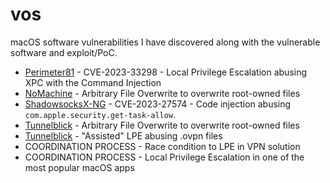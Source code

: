 # vos
macOS software vulnerabilities I have discovered along with the vulnerable software and exploit/PoC.

* [Perimeter81](./Perimeter81) - CVE-2023-33298 - Local Privilege Escalation abusing XPC with the Command Injection
* [NoMachine](./NoMachine) - Arbitrary File Overwrite to overwrite root-owned files
* [ShadowsocksX-NG](./ShadowsocksX-NG) - CVE-2023-27574 - Code injection abusing `com.apple.security.get-task-allow`.
* [Tunnelblick](./Tunnelblick) - Arbitrary File Overwrite to overwrite root-owned files
* [Tunnelblick](./Tunnelblick) - "Assisted" LPE abusing .ovpn files
* COORDINATION PROCESS - Race condition to LPE in VPN solution
* COORDINATION PROCESS - Local Privilege Escalation in one of the most popular macOS apps